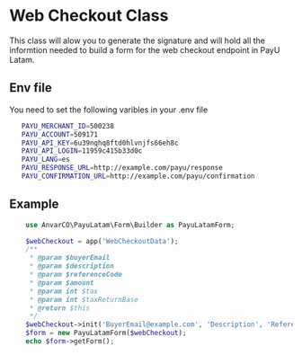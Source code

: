 # Web Checkout Class

This class will alow you to generate the signature and will hold all the informtion needed to build a form for the web checkout endpoint in PayU Latam.

 ## Env file

 You need to set the following varibles in your .env file

 ```bash
    PAYU_MERCHANT_ID=500238
    PAYU_ACCOUNT=509171
    PAYU_API_KEY=6u39nqhq8ftd0hlvnjfs66eh8c
    PAYU_API_LOGIN=11959c415b33d0c
    PAYU_LANG=es
    PAYU_RESPONSE_URL=http://example.com/payu/response
    PAYU_CONFIRMATION_URL=http://example.com/payu/confirmation
 ```

 ## Example

 ```php
     use AnvarCO\PayuLatam\Form\Builder as PayuLatamForm;

     $webCheckout = app('WebCheckoutData');
     /**
      * @param $buyerEmail
      * @param $description
      * @param $referenceCode
      * @param $amount
      * @param int $tax
      * @param int $taxReturnBase
      * @return $this
      */
     $webCheckout->init('BuyerEmail@example.com', 'Description', 'Reference', 35000, 0, 0)->process();
     $form = new PayuLatamForm($webCheckout);
     echo $form->getForm();
 ```